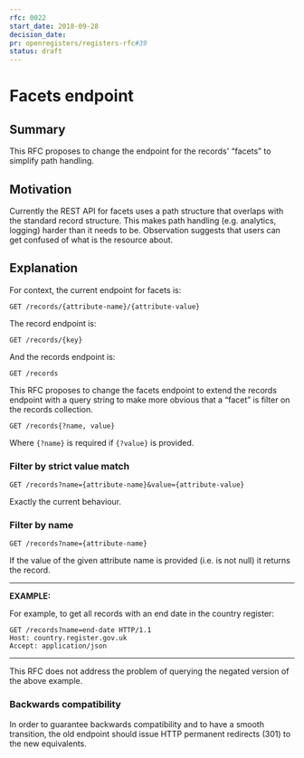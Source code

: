```yaml
---
rfc: 0022
start_date: 2018-09-28
decision_date:
pr: openregisters/registers-rfc#39
status: draft
---
```


# Facets endpoint

## Summary

This RFC proposes to change the endpoint for the records' “facets” to simplify
path handling.

## Motivation

Currently the REST API for facets uses a path structure that overlaps with the
standard record structure. This makes path handling (e.g. analytics, logging)
harder than it needs to be. Observation suggests that users can get confused
of what is the resource about.


## Explanation

For context, the current endpoint for facets is:

```
GET /records/{attribute-name}/{attribute-value}
```

The record endpoint is:

```
GET /records/{key}
```

And the records endpoint is:

```
GET /records
```


This RFC proposes to change the facets endpoint to extend the records endpoint
with a query string to make more obvious that a “facet” is filter on the
records collection.

```
GET /records{?name, value}
```

Where `{?name}` is required if `{?value}` is provided.


### Filter by strict value match

```
GET /records?name={attribute-name}&value={attribute-value}
```

Exactly the current behaviour.

### Filter by name

```
GET /records?name={attribute-name}
```

If the value of the given attribute name is provided (i.e. is not null) it
returns the record.

***
**EXAMPLE:**

For example, to get all records with an end date in the country register:

```http
GET /records?name=end-date HTTP/1.1
Host: country.register.gov.uk
Accept: application/json
```
***

This RFC does not address the problem of querying the negated version of the
above example.


### Backwards compatibility

In order to guarantee backwards compatibility and to have a smooth transition,
the old endpoint should issue HTTP permanent redirects (301) to the new
equivalents.
